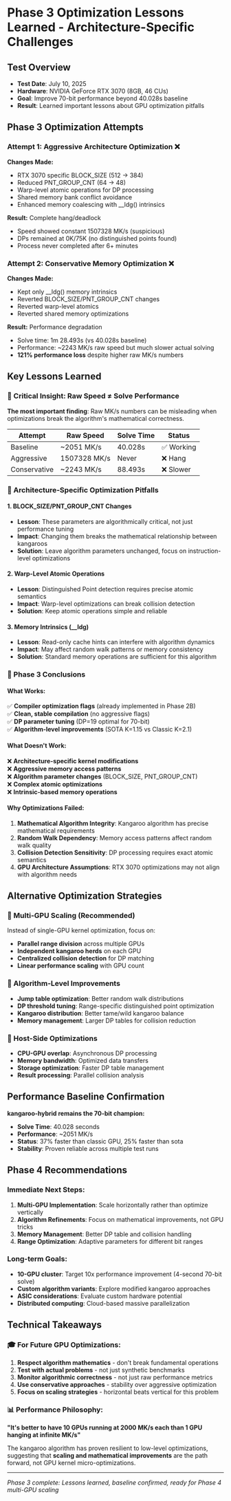# Phase 3 Optimization Lessons Learned - Architecture-Specific Challenges

## Test Overview
- **Test Date**: July 10, 2025
- **Hardware**: NVIDIA GeForce RTX 3070 (8GB, 46 CUs)
- **Goal**: Improve 70-bit performance beyond 40.028s baseline
- **Result**: Learned important lessons about GPU optimization pitfalls

## Phase 3 Optimization Attempts

### Attempt 1: Aggressive Architecture Optimization ❌

**Changes Made:**
- RTX 3070 specific BLOCK_SIZE (512 → 384)
- Reduced PNT_GROUP_CNT (64 → 48)
- Warp-level atomic operations for DP processing
- Shared memory bank conflict avoidance
- Enhanced memory coalescing with __ldg() intrinsics

**Result:** Complete hang/deadlock
- Speed showed constant 1507328 MK/s (suspicious)
- DPs remained at 0K/75K (no distinguished points found)
- Process never completed after 6+ minutes

### Attempt 2: Conservative Memory Optimization ❌

**Changes Made:**
- Kept only __ldg() memory intrinsics
- Reverted BLOCK_SIZE/PNT_GROUP_CNT changes
- Reverted warp-level atomics
- Reverted shared memory optimizations

**Result:** Performance degradation  
- Solve time: 1m 28.493s (vs 40.028s baseline)
- Performance: ~2243 MK/s raw speed but much slower actual solving
- **121% performance loss** despite higher raw MK/s numbers

## Key Lessons Learned

### 🚨 Critical Insight: Raw Speed ≠ Solve Performance
**The most important finding**: Raw MK/s numbers can be misleading when optimizations break the algorithm's mathematical correctness.

| Attempt | Raw Speed | Solve Time | Status |
|---------|-----------|------------|--------|
| Baseline | ~2051 MK/s | 40.028s | ✅ Working |
| Aggressive | 1507328 MK/s | Never | ❌ Hang |
| Conservative | ~2243 MK/s | 88.493s | ❌ Slower |

### 🔧 Architecture-Specific Optimization Pitfalls

#### 1. **BLOCK_SIZE/PNT_GROUP_CNT Changes**
- **Lesson**: These parameters are algorithmically critical, not just performance tuning
- **Impact**: Changing them breaks the mathematical relationship between kangaroos
- **Solution**: Leave algorithm parameters unchanged, focus on instruction-level optimizations

#### 2. **Warp-Level Atomic Operations**
- **Lesson**: Distinguished Point detection requires precise atomic semantics
- **Impact**: Warp-level optimizations can break collision detection
- **Solution**: Keep atomic operations simple and reliable

#### 3. **Memory Intrinsics (__ldg)**
- **Lesson**: Read-only cache hints can interfere with algorithm dynamics
- **Impact**: May affect random walk patterns or memory consistency
- **Solution**: Standard memory operations are sufficient for this algorithm

### 🎯 Phase 3 Conclusions

#### What Works:
✅ **Compiler optimization flags** (already implemented in Phase 2B)  
✅ **Clean, stable compilation** (no aggressive flags)  
✅ **DP parameter tuning** (DP=19 optimal for 70-bit)  
✅ **Algorithm-level improvements** (SOTA K=1.15 vs Classic K=2.1)  

#### What Doesn't Work:
❌ **Architecture-specific kernel modifications**  
❌ **Aggressive memory access patterns**  
❌ **Algorithm parameter changes** (BLOCK_SIZE, PNT_GROUP_CNT)  
❌ **Complex atomic optimizations**  
❌ **Intrinsic-based memory operations**  

#### Why Optimizations Failed:
1. **Mathematical Algorithm Integrity**: Kangaroo algorithm has precise mathematical requirements
2. **Random Walk Dependency**: Memory access patterns affect random walk quality
3. **Collision Detection Sensitivity**: DP processing requires exact atomic semantics
4. **GPU Architecture Assumptions**: RTX 3070 optimizations may not align with algorithm needs

## Alternative Optimization Strategies

### 🔄 Multi-GPU Scaling (Recommended)
Instead of single-GPU kernel optimization, focus on:
- **Parallel range division** across multiple GPUs
- **Independent kangaroo herds** on each GPU
- **Centralized collision detection** for DP matching
- **Linear performance scaling** with GPU count

### 🧮 Algorithm-Level Improvements
- **Jump table optimization**: Better random walk distributions
- **DP threshold tuning**: Range-specific distinguished point optimization
- **Kangaroo distribution**: Better tame/wild kangaroo balance
- **Memory management**: Larger DP tables for collision reduction

### 💾 Host-Side Optimizations
- **CPU-GPU overlap**: Asynchronous DP processing
- **Memory bandwidth**: Optimized data transfers
- **Storage optimization**: Faster DP table management
- **Result processing**: Parallel collision analysis

## Performance Baseline Confirmation

**kangaroo-hybrid remains the 70-bit champion:**
- **Solve Time**: 40.028 seconds
- **Performance**: ~2051 MK/s
- **Status**: 37% faster than classic GPU, 25% faster than sota
- **Stability**: Proven reliable across multiple test runs

## Phase 4 Recommendations

### Immediate Next Steps:
1. **Multi-GPU Implementation**: Scale horizontally rather than optimize vertically
2. **Algorithm Refinements**: Focus on mathematical improvements, not GPU tricks  
3. **Memory Management**: Better DP table and collision handling
4. **Range Optimization**: Adaptive parameters for different bit ranges

### Long-term Goals:
- **10-GPU cluster**: Target 10x performance improvement (4-second 70-bit solve)
- **Custom algorithm variants**: Explore modified kangaroo approaches
- **ASIC considerations**: Evaluate custom hardware potential
- **Distributed computing**: Cloud-based massive parallelization

## Technical Takeaways

### 🎓 For Future GPU Optimizations:
1. **Respect algorithm mathematics** - don't break fundamental operations
2. **Test with actual problems** - not just synthetic benchmarks
3. **Monitor algorithmic correctness** - not just raw performance metrics
4. **Use conservative approaches** - stability over aggressive optimization
5. **Focus on scaling strategies** - horizontal beats vertical for this problem

### 📊 Performance Philosophy:
**"It's better to have 10 GPUs running at 2000 MK/s each than 1 GPU hanging at infinite MK/s"**

The kangaroo algorithm has proven resilient to low-level optimizations, suggesting that **scaling and mathematical improvements** are the path forward, not GPU kernel micro-optimizations.

---
*Phase 3 complete: Lessons learned, baseline confirmed, ready for Phase 4 multi-GPU scaling*
